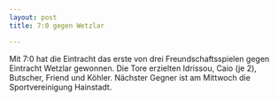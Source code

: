 ```yaml
---
layout: post
title: 7:0 gegen Wetzlar

---
```


Mit 7:0 hat die Eintracht das erste von drei Freundschaftsspielen gegen Eintracht Wetzlar gewonnen. Die Tore erzielten Idrissou, Caio (je 2), Butscher, Friend und Köhler. Nächster Gegner ist am Mittwoch die Sportvereinigung Hainstadt.


